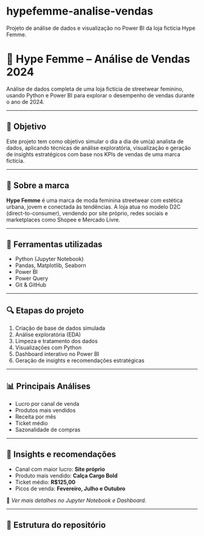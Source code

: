 # hypefemme-analise-vendas
Projeto de análise de dados e visualização no Power BI da loja fictícia Hype Femme.
# 👚 Hype Femme – Análise de Vendas 2024

Análise de dados completa de uma loja fictícia de streetwear feminino, usando Python e Power BI para explorar o desempenho de vendas durante o ano de 2024.

---

## 📌 Objetivo

Este projeto tem como objetivo simular o dia a dia de um(a) analista de dados, aplicando técnicas de análise exploratória, visualização e geração de insights estratégicos com base nos KPIs de vendas de uma marca fictícia.

---

## 🧵 Sobre a marca

**Hype Femme** é uma marca de moda feminina streetwear com estética urbana, jovem e conectada às tendências. A loja atua no modelo D2C (direct-to-consumer), vendendo por site próprio, redes sociais e marketplaces como Shopee e Mercado Livre.

---

## 🧪 Ferramentas utilizadas

- Python (Jupyter Notebook)
- Pandas, Matplotlib, Seaborn
- Power BI
- Power Query
- Git & GitHub

---

## 🔍 Etapas do projeto

1. Criação de base de dados simulada
2. Análise exploratória (EDA)
3. Limpeza e tratamento dos dados
4. Visualizações com Python
5. Dashboard interativo no Power BI
6. Geração de insights e recomendações estratégicas

---

## 📊 Principais Análises

- Lucro por canal de venda
- Produtos mais vendidos
- Receita por mês
- Ticket médio
- Sazonalidade de compras

---

## 🧠 Insights e recomendações

- Canal com maior lucro: **Site próprio**
- Produto mais vendido: **Calça Cargo Bold**
- Ticket médio: **R$125,00**
- Picos de venda: **Fevereiro, Julho e Outubro**

🔎 *Ver mais detalhes no Jupyter Notebook e Dashboard.*

---

## 📂 Estrutura do repositório
